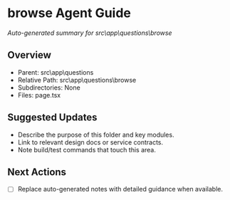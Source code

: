 ﻿# browse Agent Guide
*Auto-generated summary for src\app\questions\browse*

## Overview
- Parent: src\app\questions
- Relative Path: src\app\questions\browse
- Subdirectories: None
- Files: page.tsx

## Suggested Updates
- Describe the purpose of this folder and key modules.
- Link to relevant design docs or service contracts.
- Note build/test commands that touch this area.

## Next Actions
- [ ] Replace auto-generated notes with detailed guidance when available.

